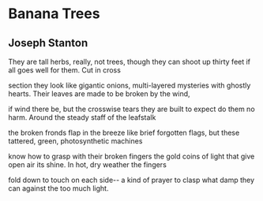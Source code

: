 # Banana Trees
## Joseph Stanton
They are tall herbs, really, not trees,
though they can shoot up thirty feet
if all goes well for them. Cut in cross

section they look like gigantic onions,
multi-layered mysteries with ghostly hearts.
Their leaves are made to be broken by the wind,

if wind there be, but the crosswise tears
they are built to expect do them no harm.
Around the steady staff of the leafstalk

the broken fronds flap in the breeze
like brief forgotten flags, but these
tattered, green, photosynthetic machines

know how to grasp with their broken fingers
the gold coins of light that give open air
its shine. In hot, dry weather the fingers

fold down to touch on each side--
a kind of prayer to clasp what damp they can
against the too much light.